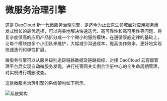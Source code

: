 # 微服务治理引擎

这是 DaoCloud 新一代微服务治理引擎，是迄今为止云原生领域面对应用服务爆发式增长的最优选择，可以完美地解决快速迭代、高可靠性和高可用性等问题，将复杂度很高的应用产品拆分成一个个微小的服务模块，在遵循康威定律的基础上，让每个模块由多个小团队来维护，大幅减少沟通成本，提高协作效率，更好地实现快速迭代和弹性扩展。

微服务引擎可以从服务级别追踪链路数据及链路指标，对接 DaoCloud 云容器管理平台后实现自动微服务发现，进行托管网关实例合注册中心的全生命周期管理，对实例进行增删改查。

这款微服务治理引擎的系统架构如下所示。

![系统架构](images/architecture.png)
